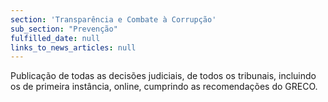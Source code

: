 ```yaml
---
section: 'Transparência e Combate à Corrupção'
sub_section: "Prevenção"
fulfilled_date: null
links_to_news_articles: null
---
```


Publicação de todas as decisões judiciais, de todos os tribunais, incluindo os de primeira instância, online, cumprindo as recomendações do GRECO.